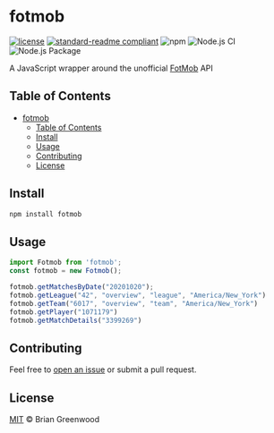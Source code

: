 # fotmob

[![license](https://img.shields.io/github/license/bgrnwd/fotmob.svg)](LICENSE)
[![standard-readme compliant](https://img.shields.io/badge/readme%20style-standard-brightgreen.svg?style=flat-square)](https://github.com/RichardLitt/standard-readme)
![npm](https://img.shields.io/npm/v/fotmob?color=green)
![Node.js CI](https://github.com/bgrnwd/fotmob/workflows/Node.js%20CI/badge.svg)
![Node.js Package](https://github.com/bgrnwd/fotmob/workflows/Node.js%20Package/badge.svg)

A JavaScript wrapper around the unofficial [FotMob](https://www.fotmob.com/) API

## Table of Contents

- [fotmob](#fotmob)
  - [Table of Contents](#table-of-contents)
  - [Install](#install)
  - [Usage](#usage)
  - [Contributing](#contributing)
  - [License](#license)

## Install

```sh
npm install fotmob
```

## Usage

```ts
import Fotmob from 'fotmob';
const fotmob = new Fotmob();

fotmob.getMatchesByDate("20201020");
fotmob.getLeague("42", "overview", "league", "America/New_York")
fotmob.getTeam("6017", "overview", "team", "America/New_York")
fotmob.getPlayer("1071179")
fotmob.getMatchDetails("3399269")
```

## Contributing

Feel free to [open an issue](https://github.com/bgrnwd/fotmob/issues/new) or submit a pull request.

## License

[MIT](./LICENSE) © Brian Greenwood
